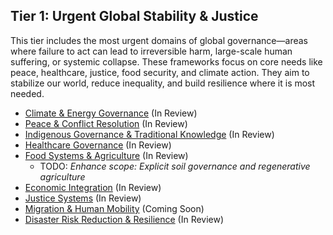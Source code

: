 ## Tier 1: Urgent Global Stability & Justice

This tier includes the most urgent domains of global governance—areas where failure to act can lead to irreversible harm, large-scale human suffering, or systemic collapse. These frameworks focus on core needs like peace, healthcare, justice, food security, and climate action. They aim to stabilize our world, reduce inequality, and build resilience where it is most needed.

- [Climate & Energy Governance](/frameworks/docs/implementation/energy) (In Review)
- [Peace & Conflict Resolution](/frameworks/docs/implementation/peace) (In Review)
- [Indigenous Governance & Traditional Knowledge](/frameworks/docs/implementation/indigenous) (In Review)
- [Healthcare Governance](/frameworks/docs/implementation/healthcare) (In Review)
- [Food Systems & Agriculture](/frameworks/docs/implementation/food) (In Review)
  - TODO: *Enhance scope: Explicit soil governance and regenerative agriculture*
- [Economic Integration](/frameworks/docs/implementation/economic) (In Review)
- [Justice Systems](/frameworks/docs/implementation/justice) (In Review)
- [Migration & Human Mobility](/frameworks/docs/implementation/migration) (Coming Soon)
- [Disaster Risk Reduction & Resilience](/frameworks/docs/implementation/disaster) (In Review)

